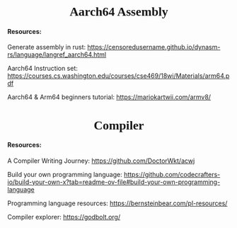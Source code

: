 <h1 align="center">
    <span style="font-family: Mabry Pro">Aarch64 Assembly</span>
</h1>

#### Resources:

Generate assembly in rust: https://censoredusername.github.io/dynasm-rs/language/langref_aarch64.html

Aarch64 Instruction set: https://courses.cs.washington.edu/courses/cse469/18wi/Materials/arm64.pdf

Aarch64 & Arm64 beginners tutorial: https://mariokartwii.com/armv8/

<h1 align="center">
    <span style="font-family: Mabry Pro">Compiler</span>
</h1>

#### Resources:

A Compiler Writing Journey: https://github.com/DoctorWkt/acwj

Build your own programming language: https://github.com/codecrafters-io/build-your-own-x?tab=readme-ov-file#build-your-own-programming-language

Programming language resources: https://bernsteinbear.com/pl-resources/

Compiler explorer: https://godbolt.org/
